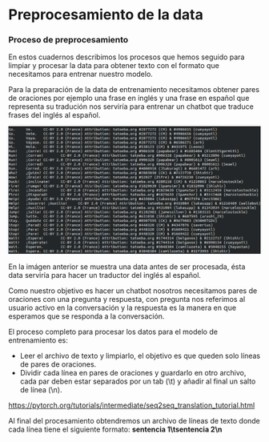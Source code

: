 
# Preprocesamiento de la data
### Proceso de preprocesamiento

En estos cuadernos describimos los procesos que hemos seguido para limpiar y procesar la data para obtener texto con el formato que necesitamos para entrenar nuestro modelo.

Para la preparación de la data de entrenamiento necesitamos obtener pares de oraciones por ejemplo una frase en inglés y una frase en español que representa su tradución nos serviría para entrenar un chatbot que traduce frases del inglés al español.

![alt text](https://raw.githubusercontent.com/Grupo8IA/ChatbotUni/main/imagenes/traductor.png?raw=true)

En la imágen anterior se muestra una data antes de ser procesada, ésta data serviría para hacer un traductor del inglés al español.

Como nuestro objetivo es hacer un chatbot nosotros necesitamos pares de oraciones con una pregunta y respuesta, con pregunta nos referimos al usuario activo en la conversación y la respuesta es la manera en que esperamos que se responda a la conversación.

El proceso completo para procesar los datos para el modelo de entrenamiento es:

* Leer el archivo de texto y limpiarlo, el objetivo es que queden solo líneas de pares de oraciones.
* Dividir cada línea en pares de oraciones y guardarlo en otro archivo, cada par deben estar separados por un tab (\t) y añadir al final un salto de línea (\n).

https://pytorch.org/tutorials/intermediate/seq2seq_translation_tutorial.html

Al final del procesamiento obtendremos un archivo de líneas de texto donde cada línea tiene el siguiente formato: **sentencia 1\tsentencia 2\n**


